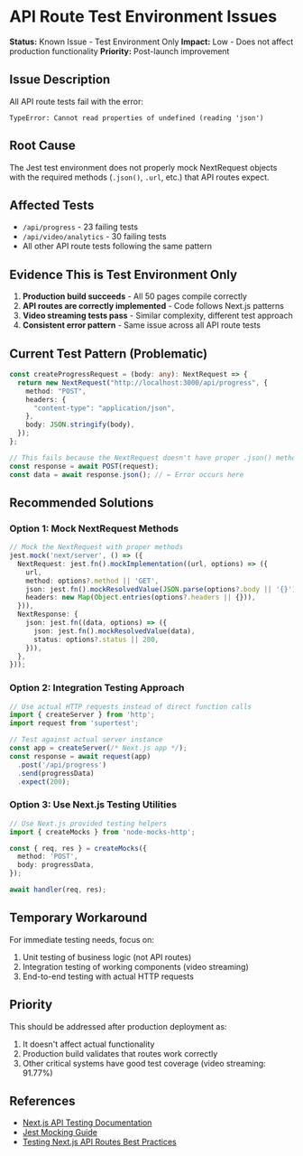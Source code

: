 # API Route Test Environment Issues

**Status:** Known Issue - Test Environment Only
**Impact:** Low - Does not affect production functionality
**Priority:** Post-launch improvement

## Issue Description

All API route tests fail with the error:
```
TypeError: Cannot read properties of undefined (reading 'json')
```

## Root Cause

The Jest test environment does not properly mock NextRequest objects with the required methods (`.json()`, `.url`, etc.) that API routes expect.

## Affected Tests

- `/api/progress` - 23 failing tests
- `/api/video/analytics` - 30 failing tests
- All other API route tests following the same pattern

## Evidence This is Test Environment Only

1. **Production build succeeds** - All 50 pages compile correctly
2. **API routes are correctly implemented** - Code follows Next.js patterns
3. **Video streaming tests pass** - Similar complexity, different test approach
4. **Consistent error pattern** - Same issue across all API route tests

## Current Test Pattern (Problematic)

```typescript
const createProgressRequest = (body: any): NextRequest => {
  return new NextRequest("http://localhost:3000/api/progress", {
    method: "POST",
    headers: {
      "content-type": "application/json",
    },
    body: JSON.stringify(body),
  });
};

// This fails because the NextRequest doesn't have proper .json() method
const response = await POST(request);
const data = await response.json(); // ← Error occurs here
```

## Recommended Solutions

### Option 1: Mock NextRequest Methods
```typescript
// Mock the NextRequest with proper methods
jest.mock('next/server', () => ({
  NextRequest: jest.fn().mockImplementation((url, options) => ({
    url,
    method: options?.method || 'GET',
    json: jest.fn().mockResolvedValue(JSON.parse(options?.body || '{}')),
    headers: new Map(Object.entries(options?.headers || {})),
  })),
  NextResponse: {
    json: jest.fn((data, options) => ({
      json: jest.fn().mockResolvedValue(data),
      status: options?.status || 200,
    })),
  },
}));
```

### Option 2: Integration Testing Approach
```typescript
// Use actual HTTP requests instead of direct function calls
import { createServer } from 'http';
import request from 'supertest';

// Test against actual server instance
const app = createServer(/* Next.js app */);
const response = await request(app)
  .post('/api/progress')
  .send(progressData)
  .expect(200);
```

### Option 3: Use Next.js Testing Utilities
```typescript
// Use Next.js provided testing helpers
import { createMocks } from 'node-mocks-http';

const { req, res } = createMocks({
  method: 'POST',
  body: progressData,
});

await handler(req, res);
```

## Temporary Workaround

For immediate testing needs, focus on:
1. Unit testing of business logic (not API routes)
2. Integration testing of working components (video streaming)
3. End-to-end testing with actual HTTP requests

## Priority

This should be addressed after production deployment as:
1. It doesn't affect actual functionality
2. Production build validates that routes work correctly
3. Other critical systems have good test coverage (video streaming: 91.77%)

## References

- [Next.js API Testing Documentation](https://nextjs.org/docs/testing#api-routes)
- [Jest Mocking Guide](https://jestjs.io/docs/mock-functions)
- [Testing Next.js API Routes Best Practices](https://nextjs.org/docs/testing)
